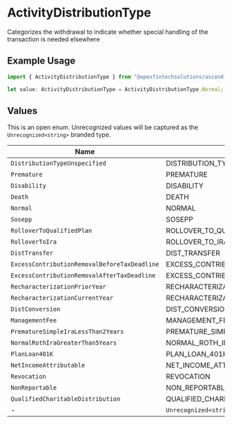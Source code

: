 # ActivityDistributionType

Categorizes the withdrawal to indicate whether special handling of the transaction is needed elsewhere

## Example Usage

```typescript
import { ActivityDistributionType } from "@apexfintechsolutions/ascend-sdk/models/components";

let value: ActivityDistributionType = ActivityDistributionType.Normal;
```

## Values

This is an open enum. Unrecognized values will be captured as the `Unrecognized<string>` branded type.

| Name                                            | Value                                           |
| ----------------------------------------------- | ----------------------------------------------- |
| `DistributionTypeUnspecified`                   | DISTRIBUTION_TYPE_UNSPECIFIED                   |
| `Premature`                                     | PREMATURE                                       |
| `Disability`                                    | DISABILITY                                      |
| `Death`                                         | DEATH                                           |
| `Normal`                                        | NORMAL                                          |
| `Sosepp`                                        | SOSEPP                                          |
| `RolloverToQualifiedPlan`                       | ROLLOVER_TO_QUALIFIED_PLAN                      |
| `RolloverToIra`                                 | ROLLOVER_TO_IRA                                 |
| `DistTransfer`                                  | DIST_TRANSFER                                   |
| `ExcessContributionRemovalBeforeTaxDeadline`    | EXCESS_CONTRIBUTION_REMOVAL_BEFORE_TAX_DEADLINE |
| `ExcessContributionRemovalAfterTaxDeadline`     | EXCESS_CONTRIBUTION_REMOVAL_AFTER_TAX_DEADLINE  |
| `RecharacterizationPriorYear`                   | RECHARACTERIZATION_PRIOR_YEAR                   |
| `RecharacterizationCurrentYear`                 | RECHARACTERIZATION_CURRENT_YEAR                 |
| `DistConversion`                                | DIST_CONVERSION                                 |
| `ManagementFee`                                 | MANAGEMENT_FEE                                  |
| `PrematureSimpleIraLessThan2Years`              | PREMATURE_SIMPLE_IRA_LESS_THAN_2_YEARS          |
| `NormalRothIraGreaterThan5Years`                | NORMAL_ROTH_IRA_GREATER_THAN_5_YEARS            |
| `PlanLoan401K`                                  | PLAN_LOAN_401K                                  |
| `NetIncomeAttributable`                         | NET_INCOME_ATTRIBUTABLE                         |
| `Revocation`                                    | REVOCATION                                      |
| `NonReportable`                                 | NON_REPORTABLE                                  |
| `QualifiedCharitableDistribution`               | QUALIFIED_CHARITABLE_DISTRIBUTION               |
| -                                               | `Unrecognized<string>`                          |